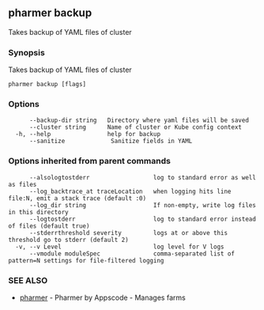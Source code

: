 ## pharmer backup

Takes backup of YAML files of cluster

### Synopsis


Takes backup of YAML files of cluster

```
pharmer backup [flags]
```

### Options

```
      --backup-dir string   Directory where yaml files will be saved
      --cluster string      Name of cluster or Kube config context
  -h, --help                help for backup
      --sanitize             Sanitize fields in YAML
```

### Options inherited from parent commands

```
      --alsologtostderr                  log to standard error as well as files
      --log_backtrace_at traceLocation   when logging hits line file:N, emit a stack trace (default :0)
      --log_dir string                   If non-empty, write log files in this directory
      --logtostderr                      log to standard error instead of files (default true)
      --stderrthreshold severity         logs at or above this threshold go to stderr (default 2)
  -v, --v Level                          log level for V logs
      --vmodule moduleSpec               comma-separated list of pattern=N settings for file-filtered logging
```

### SEE ALSO
* [pharmer](pharmer.md)	 - Pharmer by Appscode - Manages farms

